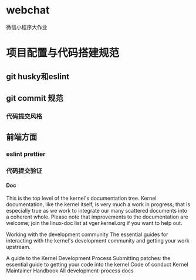 # webchat
微信小程序大作业
# 项目配置与代码搭建规范

## git husky和eslint

## git commit 规范

### 代码提交风格

## 前端方面

### eslint prettier

### 代码提交验证

#### Doc

This is the top level of the kernel's documentation tree. Kernel documentation, like the kernel itself, is very much a work in progress; that is especially true as we work to integrate our many scattered documents into a coherent whole. Please note that improvements to the documentation are welcome; join the linux-doc list at vger.kernel.org if you want to help out.

Working with the development community
The essential guides for interacting with the kernel's development community and getting your work upstream.

A guide to the Kernel Development Process
Submitting patches: the essential guide to getting your code into the kernel
Code of conduct
Kernel Maintainer Handbook
All development-process docs